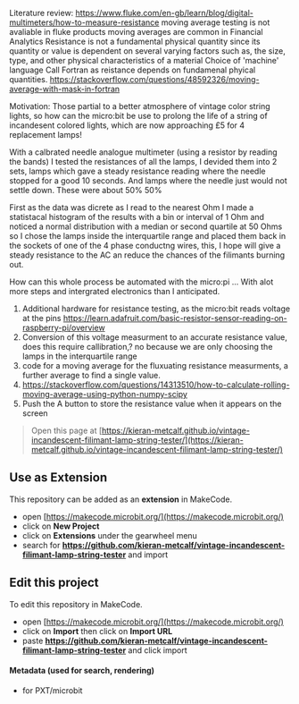 Literature review:
https://www.fluke.com/en-gb/learn/blog/digital-multimeters/how-to-measure-resistance
moving average testing is not avaliable in fluke products
moving averages are common in Financial Analytics
Resistance is not a fundamental physical quantity since its quantity or value is dependent on several varying factors such as, the size, type, and other physical characteristics of a material
Choice of 'machine' language
Call Fortran as reistance depends on fundamenal phyical quantities. 
https://stackoverflow.com/questions/48592326/moving-average-with-mask-in-fortran

Motivation:
Those partial to a better atmosphere of vintage color string lights, so how can the micro:bit be use to prolong the life of a string of incandesent colored lights, which are now approaching £5 for 4 replacement lamps!

With a calbrated needle analogue multimeter (using a resistor by reading the bands) I tested the resistances of all the lamps, I devided them into 2 sets, lamps which gave a steady resistance reading where the needle stopped for a good 10 seconds. And lamps where the needle just would not settle down. These were about 50% 50%

First as the data was dicrete as I read to the nearest Ohm I made a statistacal histogram of the results with a bin or interval of 1 Ohm and noticed a normal distribution with a median or second quartile at 50 Ohms so I chose the lamps inside the interquartile range and placed them back in the sockets of one of the 4 phase conductng wires, this, I hope will give a steady resistance to the AC an reduce the chances of the filimants burning out. 

How can this whole process be automated with the micro:pi ... With alot more steps and intergrated electronics than I anticipated. 

1. Additional hardware for resistance testing, as the micro:bit reads voltage at the pins https://learn.adafruit.com/basic-resistor-sensor-reading-on-raspberry-pi/overview
2. Conversion of this voltage measurment to an accurate resistance value, does this require callibration,? no because we are only choosing the lamps in the interquartile range
3. code for a moving average for the fluxuating resistance measurments, a further average to find a single value.
4. https://stackoverflow.com/questions/14313510/how-to-calculate-rolling-moving-average-using-python-numpy-scipy
5. Push the A button to store the resistance value when it appears on the screen





> Open this page at [https://kieran-metcalf.github.io/vintage-incandescent-filimant-lamp-string-tester/](https://kieran-metcalf.github.io/vintage-incandescent-filimant-lamp-string-tester/)

## Use as Extension

This repository can be added as an **extension** in MakeCode.

* open [https://makecode.microbit.org/](https://makecode.microbit.org/)
* click on **New Project**
* click on **Extensions** under the gearwheel menu
* search for **https://github.com/kieran-metcalf/vintage-incandescent-filimant-lamp-string-tester** and import

## Edit this project

To edit this repository in MakeCode.

* open [https://makecode.microbit.org/](https://makecode.microbit.org/)
* click on **Import** then click on **Import URL**
* paste **https://github.com/kieran-metcalf/vintage-incandescent-filimant-lamp-string-tester** and click import

#### Metadata (used for search, rendering)

* for PXT/microbit
<script src="https://makecode.com/gh-pages-embed.js"></script><script>makeCodeRender("{{ site.makecode.home_url }}", "{{ site.github.owner_name }}/{{ site.github.repository_name }}");</script>
